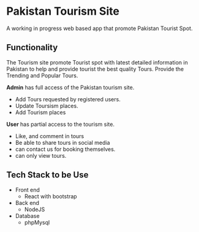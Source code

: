 # Pakistan Tourism Site

A working in progress web based app that promote Pakistan Tourist Spot.

## Functionality

The Tourism site promote Tourist spot with latest detailed information in Pakistan to help and provide tourist the best quality Tours.
Provide the Trending and Popular Tours.

**Admin**
has full access of the Pakistan tourism site.

- Add Tours requested by registered users.
- Update Toursism places.
- Add Tourism places

**User**
has partial access to the tourism site.
- Like, and comment in tours
- Be able to share tours in social media
- can contact us for booking themselves.
- can only view tours.

## Tech Stack to be Use

- Front end
  - React with bootstrap
- Back end
  - NodeJS
- Database
  - phpMysql

